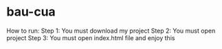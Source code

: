 # bau-cua
How to run:
Step 1: You must download my project
Step 2: You must open project 
Step 3: You must open index.html file and enjoy this
